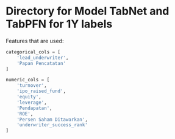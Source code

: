 # Directory for Model TabNet and TabPFN for 1Y labels 

Features that are used:

```py
categorical_cols = [
    'lead_underwriter',
    'Papan Pencatatan'
]

numeric_cols = [
    'turnover',
    'ipo_raised_fund',
    'equity',
    'leverage',
    'Pendapatan',
    'ROE',
    'Persen Saham Ditawarkan',
    'underwriter_success_rank'
]
```
